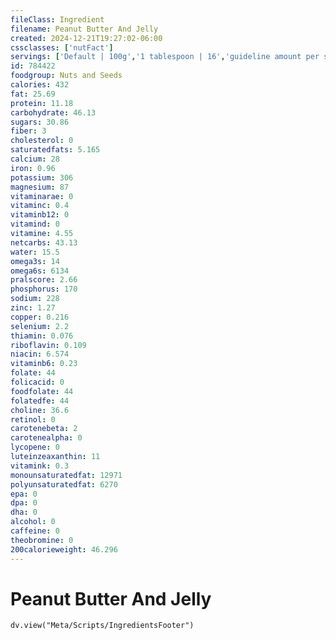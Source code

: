 ```yaml
---
fileClass: Ingredient
filename: Peanut Butter And Jelly
created: 2024-12-21T19:27:02-06:00
cssclasses: ['nutFact']
servings: ['Default | 100g','1 tablespoon | 16','guideline amount per slice of bread/roll | 16','guideline amount per sandwich | 32']
id: 784422
foodgroup: Nuts and Seeds
calories: 432
fat: 25.69
protein: 11.18
carbohydrate: 46.13
sugars: 30.86
fiber: 3
cholesterol: 0
saturatedfats: 5.165
calcium: 28
iron: 0.96
potassium: 306
magnesium: 87
vitaminarae: 0
vitaminc: 0.4
vitaminb12: 0
vitamind: 0
vitamine: 4.55
netcarbs: 43.13
water: 15.5
omega3s: 14
omega6s: 6134
pralscore: 2.66
phosphorus: 170
sodium: 228
zinc: 1.27
copper: 0.216
selenium: 2.2
thiamin: 0.076
riboflavin: 0.109
niacin: 6.574
vitaminb6: 0.23
folate: 44
folicacid: 0
foodfolate: 44
folatedfe: 44
choline: 36.6
retinol: 0
carotenebeta: 2
carotenealpha: 0
lycopene: 0
luteinzeaxanthin: 11
vitamink: 0.3
monounsaturatedfat: 12971
polyunsaturatedfat: 6270
epa: 0
dpa: 0
dha: 0
alcohol: 0
caffeine: 0
theobromine: 0
200calorieweight: 46.296
---
```


# Peanut Butter And Jelly

```dataviewjs
dv.view("Meta/Scripts/IngredientsFooter")
```